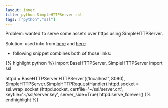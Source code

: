 ```yaml
---
layout: inner
title: python SimpleHTTPServer ssl
tags: ["python","ssl"]
---
```

Problem: wanted to serve some assets over https using SimpleHTTPServer.

Solution: used info from [here](https://www.piware.de/2011/01/creating-an-https-server-in-python/) and [here](https://alexanderzeitler.com/articles/Fixing-Chrome-missing_subjectAltName-selfsigned-cert-openssl/)

* following snippet combines both of those links:

{% highlight python %}
import BaseHTTPServer, SimpleHTTPServer
import ssl

httpd = BaseHTTPServer.HTTPServer(('localhost', 8090), SimpleHTTPServer.SimpleHTTPRequestHandler)
httpd.socket = ssl.wrap_socket (httpd.socket, certfile='~/ssl/server.crt', 
  keyfile='~/ssl/server.key', server_side=True)
httpd.serve_forever()
{% endhighlight %}